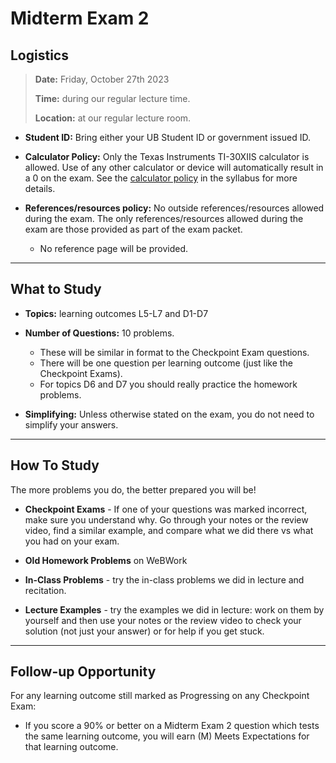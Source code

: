Midterm Exam 2
============================


## Logistics

> **Date:** Friday, October 27th 2023
>
> **Time:** during our regular lecture time.
>
> **Location:** at our regular lecture room.

- **Student ID:** Bring either your UB Student ID or government issued ID.

- **Calculator Policy:** Only the Texas Instruments TI-30XIIS calculator is allowed. Use of any other calculator or device will automatically result in a 0 on the exam. See the [calculator policy](https://info-131.bluetangent.org/start/syllabus#calculator-and-resource-policy) in the syllabus for more details.

- **References/resources policy:** No outside references/resources allowed during the exam.  The only references/resources allowed during the exam are those provided as part of the exam packet. 
    - No reference page will be provided.  
---


## What to Study

- **Topics:** learning outcomes L5-L7 and D1-D7

- **Number of Questions:** 10 problems.
    - These will be similar in format to the Checkpoint Exam questions.
    - There will be one question per learning outcome (just like the Checkpoint Exams).
    - For topics D6 and D7 you should really practice the homework problems.

- **Simplifying:** Unless otherwise stated on the exam, you do not need to simplify your answers.


---

## How To Study

The more problems you do, the better prepared you will be!

- **Checkpoint Exams** - If one of your questions was marked incorrect, make sure you understand why. Go through your notes or the review video, find a similar example, and compare what we did there vs what you had on your exam.

- **Old Homework Problems** on WeBWork

- **In-Class Problems** - try the in-class problems we did in lecture and recitation. 

- **Lecture Examples** - try the examples we did in lecture: work on them by yourself and then use your notes or the review video to check your solution (not just your answer) or for help if you get stuck. 


---

## Follow-up Opportunity

For any learning outcome still marked as Progressing on any Checkpoint Exam:

- If you score a 90% or better on a Midterm Exam 2 question which tests the same learning outcome, you will earn (M) Meets Expectations for that learning outcome. 









